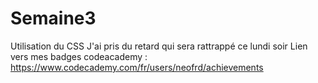# Semaine3
Utilisation du CSS
J'ai pris du retard qui sera rattrappé ce lundi soir
Lien vers mes badges codeacademy : https://www.codecademy.com/fr/users/neofrd/achievements
